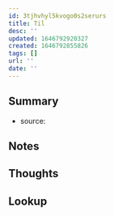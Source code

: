 ```yaml
---
id: 3tjhvhyl5kvogo0s2serurs
title: Til
desc: ''
updated: 1646792920327
created: 1646792855826
tags: []
url: ''
date: ''
---
```


## Summary
- source: 

## Notes

## Thoughts

## Lookup
